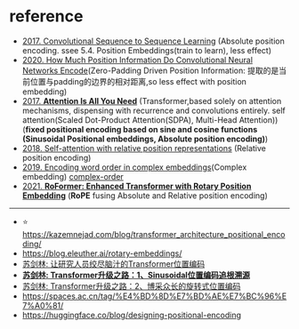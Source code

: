 # reference
- [2017. Convolutional Sequence to Sequence Learning](https://arxiv.org/abs/1705.03122) (Absolute position encoding. ssee 5.4. Position Embeddings(train to learn), less effect)
- [2020. How Much Position Information Do Convolutional Neural Networks Encode](https://arxiv.org/abs/2001.08248)(Zero-Padding Driven Position Information: 提取的是当前位置与padding的边界的相对距离,so less effect with position embedding)
- [2017. **Attention Is All You Need**](https://arxiv.org/abs/1706.03762) (Transformer,based solely on attention mechanisms, dispensing with recurrence and convolutions entirely. self attention(Scaled Dot-Product Attention(SDPA), Multi-Head Attention)) (**fixed positional encoding based on sine and cosine functions (Sinusoidal Positional embeddings, Absolute position encoding)**)
- [2018. Self-attention with relative position representations](https://arxiv.org/abs/1803.02155) (Relative position encoding)
- [2019. Encoding word order in complex embeddings](https://arxiv.org/abs/1912.12333)(Complex embedding) [complex-order](https://github.com/FreedomIntelligence/complex-order)
- [2021. **RoFormer: Enhanced Transformer with Rotary Position Embedding**](https://arxiv.org/abs/2104.09864) (**RoPE** fusing Absolute and Relative position encoding)

------
- ⭐️ https://kazemnejad.com/blog/transformer_architecture_positional_encoding/
- https://blog.eleuther.ai/rotary-embeddings/
- [苏剑林: 让研究人员绞尽脑汁的Transformer位置编码](https://spaces.ac.cn/archives/8130)
- [**苏剑林: Transformer升级之路：1、Sinusoidal位置编码追根溯源**](https://spaces.ac.cn/archives/8231)
- [苏剑林: Transformer升级之路：2、博采众长的旋转式位置编码](https://spaces.ac.cn/archives/8265)
- https://spaces.ac.cn/tag/%E4%BD%8D%E7%BD%AE%E7%BC%96%E7%A0%81/
- https://huggingface.co/blog/designing-positional-encoding